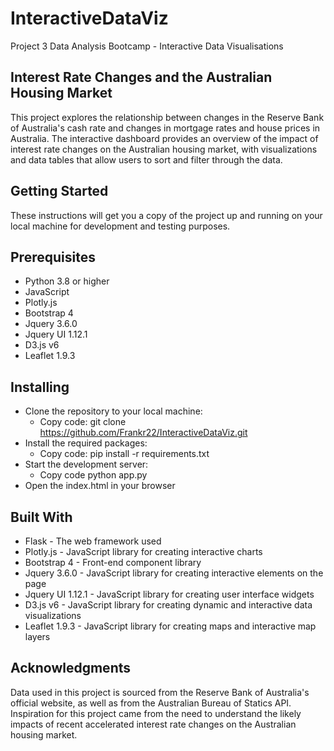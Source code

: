 # InteractiveDataViz
Project 3 Data Analysis Bootcamp - Interactive Data Visualisations

## Interest Rate Changes and the Australian Housing Market
This project explores the relationship between changes in the Reserve Bank of Australia's cash rate and changes in mortgage rates and house prices in Australia. The interactive dashboard provides an overview of the impact of interest rate changes on the Australian housing market, with visualizations and data tables that allow users to sort and filter through the data.

## Getting Started
These instructions will get you a copy of the project up and running on your local machine for development and testing purposes.

## Prerequisites
- Python 3.8 or higher
- JavaScript
- Plotly.js
- Bootstrap 4
- Jquery 3.6.0
- Jquery UI 1.12.1
- D3.js v6
- Leaflet 1.9.3

## Installing
- Clone the repository to your local machine:
  - Copy code: git clone https://github.com/Frankr22/InteractiveDataViz.git
- Install the required packages:
  - Copy code: pip install -r requirements.txt
- Start the development server:
  - Copy code python app.py
- Open the index.html in your browser

## Built With
- Flask - The web framework used
- Plotly.js - JavaScript library for creating interactive charts
- Bootstrap 4 - Front-end component library
- Jquery 3.6.0 - JavaScript library for creating interactive elements on the page
- Jquery UI 1.12.1 - JavaScript library for creating user interface widgets
- D3.js v6 - JavaScript library for creating dynamic and interactive data visualizations
- Leaflet 1.9.3 - JavaScript library for creating maps and interactive map layers

## Acknowledgments
Data used in this project is sourced from the Reserve Bank of Australia's official website, as well as from the Australian Bureau of Statics API.
Inspiration for this project came from the need to understand the likely impacts of recent accelerated interest rate changes on the Australian housing market.
